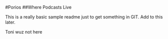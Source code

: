#Porios
##Where Podcasts Live

This is a really basic sample readme just to get something in GIT. Add to this later.

Toni wuz not here
